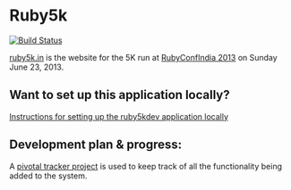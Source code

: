 # Ruby5k
[![Build Status](https://travis-ci.org//prakashmurthy/ruby5kdev.png)](https://travis-ci.org/prakashmurthy/ruby5kdev)

[ruby5k.in](http://www.ruby5k.in) is the website for the 5K run at [RubyConfIndia 2013](http://rubyconfindia.org/2013/) on Sunday June 23, 2013. 

## Want to set up this application locally?

[Instructions for setting up the ruby5kdev application locally](https://github.com/prakashmurthy/ruby5kdev/wiki/Instructions-for-setting-up-the-ruby5kdev-application-locally)

## Development plan & progress:

A [pivotal tracker project](https://www.pivotaltracker.com/s/projects/805743) is used to keep track of all the functionality being added to the system.
